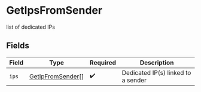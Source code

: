 # GetIpsFromSender

list of dedicated IPs


## Fields

| Field                                                       | Type                                                        | Required                                                    | Description                                                 |
| ----------------------------------------------------------- | ----------------------------------------------------------- | ----------------------------------------------------------- | ----------------------------------------------------------- |
| `ips`                                                       | [GetIpFromSender](../../models/shared/getipfromsender.md)[] | :heavy_check_mark:                                          | Dedicated IP(s) linked to a sender                          |
